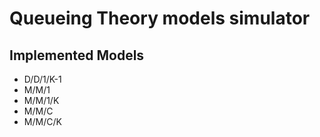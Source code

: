 # Queueing Theory models simulator





## Implemented Models
- D/D/1/K-1
- M/M/1
- M/M/1/K
- M/M/C
- M/M/C/K